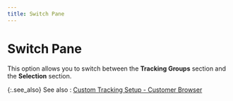 ```yaml
---
title: Switch Pane
---
```


# Switch Pane


This option allows you to switch between the **Tracking Groups** section and the **Selection** section.


{:.see_also}
See also
: [Custom Tracking Setup - Customer Browser]({{site.ct_baseurl}}/customer-tracking/the_custom_tracking_setup_customer_browser.html)
